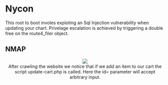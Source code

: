 # Nycon
This root to boot involes exploting an Sql Injection vulnerability when updating your chart. Privelage escalation 
is achieved by triggering a double free on the route4_filer object. 

## NMAP
<p align="center">
<img src="CTF_Writeups/resources/nmap.png">
<br>
  After crawling the website we notice that if we add an item to our cart the script update-cart.php is called. Here the id= parameter will accept arbitrary input. 
  
 
